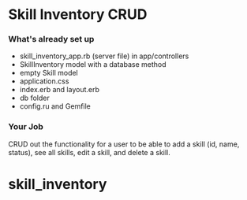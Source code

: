# Skill Inventory CRUD

### What's already set up

* skill_inventory_app.rb (server file) in app/controllers
* SkillInventory model with a database method
* empty Skill model
* application.css
* index.erb and layout.erb
* db folder
* config.ru and Gemfile

### Your Job

CRUD out the functionality for a user to be able to add a skill (id, name, status), see all skills, edit a skill, and delete a skill. 
# skill_inventory
